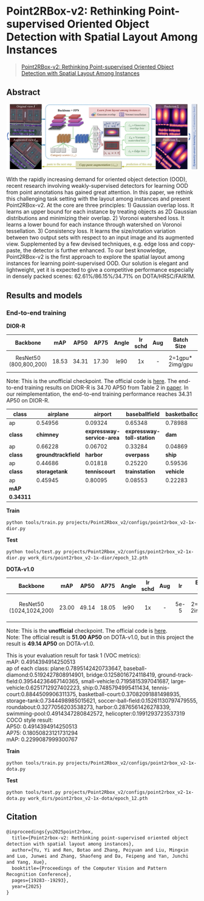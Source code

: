 # Point2RBox-v2: Rethinking Point-supervised Oriented Object Detection with Spatial Layout Among Instances

> [Point2RBox-v2: Rethinking Point-supervised Oriented Object Detection with Spatial Layout Among Instances](https://openaccess.thecvf.com/content/CVPR2025/html/Yu_Point2RBox-v2_Rethinking_Point-supervised_Oriented_Object_Detection_with_Spatial_Layout_Among_CVPR_2025_paper.html)

<!-- [ALGORITHM] -->

## Abstract

<div align=center>
<img src="https://github.com/VisionXLab/point2rbox-v2/raw/main/resources/point2rbox_v2.png" width="800"/>
</div>

With the rapidly increasing demand for oriented object detection (OOD), recent research involving weakly-supervised detectors for learning OOD from point annotations has gained great attention. In this paper, we rethink this challenging task setting with the layout among instances and present Point2RBox-v2. At the core are three principles: 1) Gaussian overlap loss. It learns an upper bound for each instance by treating objects as 2D Gaussian distributions and minimizing their overlap. 2) Voronoi watershed loss. It learns a lower bound for each instance through watershed on Voronoi tessellation. 3) Consistency loss. It learns the size/rotation variation between two output sets with respect to an input image and its augmented view. Supplemented by a few devised techniques, e.g. edge loss and copy-paste, the detector is further enhanced. To our best knowledge, Point2RBox-v2 is the first approach to explore the spatial layout among instances for learning point-supervised OOD. Our solution is elegant and lightweight, yet it is expected to give a competitive performance especially in densely packed scenes: 62.61%/86.15%/34.71% on DOTA/HRSC/FAIR1M.

## Results and models

### End-to-end training

**DIOR-R**

|         Backbone         |  mAP  | AP50 | AP75 | Angle | lr schd |  Aug | Batch Size |                                                    Configs                                                     |                                                                                                                                                                              Download                                                                                                                                                                              |
| :----------------------: | :---: | :---: | :-----: | :------: | :------------: | :-: | :--------: | :------------------------------------------------------------------------------------------------------------: | :----------------------------------------------------------------------------------------------------------------------------------------------------------------------------------------------------------------------------------------------------------------------------------------------------------------------------------------------------------------: |
| ResNet50 (800,800,200) | 18.53 | 34.31  |   17.30    |   le90   |      1x      |  -  | 2=1gpu*<br>2img/gpu      | [point2rbox_v2-1x-dior.py](./configs/point2rbox_v2-1x-dior.py) | [last epoch](https://www.modelscope.cn/models/wokaikaixinxin/ai4rs/resolve/master/Point2Rbox_v2/point2rbox_v2-1x-dior/epoch_12.pth) \| [log](https://www.modelscope.cn/models/wokaikaixinxin/ai4rs/resolve/master/Point2Rbox_v2/point2rbox_v2-1x-dior/20250715_090534.log) \| [all epoch](https://www.modelscope.cn/models/wokaikaixinxin/ai4rs/files) |

Note: This is the unofficial checkpoint. The official code is [here](https://github.com/VisionXLab/point2rbox-v2). The end-to-end training results on DIOR-R is 34.70 AP50 from Table 2 in [paper](https://openaccess.thecvf.com/content/CVPR2025/papers/Yu_Point2RBox-v2_Rethinking_Point-supervised_Oriented_Object_Detection_with_Spatial_Layout_Among_CVPR_2025_paper.pdf). In our reimplementation, the end-to-end training performance reaches 34.31 AP50 on DIOR-R.

| class   | airplane | airport | baseballfield | basketballcourt | bridge  | 
|---------|----------|---------|---------------|-----------------|---------|
| ap      | 0.54956  | 0.09324 | 0.65348       | 0.78988         | 0.11580 |
| **class**   | **chimney**  | **expressway-service-area** | **expressway-toll-station** | **dam**     | **golffield** |
| ap          | 0.66228      | 0.06702                 | 0.33284                 | 0.04869     | 0.09787       |
| **class**   | **groundtrackfield** | **harbor** | **overpass** | **ship**    | **stadium** |
| ap          | 0.44686           | 0.01818    | 0.25220      | 0.59536     | 0.41879     |
| **class**   | **storagetank** | **tenniscourt** | **trainstation** | **vehicle** | **windmill** |
| ap          | 0.45945     | 0.80095     | 0.08553      | 0.22283     | 0.15133     |
| **mAP**     |         |         |         |         |             |
| **0.34311** |         |         |         |         |             |

**Train**

```
python tools/train.py projects/Point2Rbox_v2/configs/point2rbox_v2-1x-dior.py
```

**Test**
```
python tools/test.py projects/Point2Rbox_v2/configs/point2rbox_v2-1x-dior.py work_dirs/point2rbox_v2-1x-dior/epoch_12.pth
```


**DOTA-v1.0**

|         Backbone         |  mAP  | AP50 | AP75 | Angle | lr schd |  Aug | lr | Batch Size |                                                    Configs                                                     |                                                                                                                                                                              Download                                                                                                                                                                              |
| :----------------------: | :---: | :---: | :-----: | :------: | :------------: | :-: | :---: | :--------: | :---------------------------------------------: | :-------------------------------: |
| ResNet50 <br> (1024,1024,200) | 23.00 | 49.14  |  18.05  |   le90   |  1x  | -  | 5e-5 | 2=1gpu*<br>2img/gpu      | [point2rbox_v2<br>-1x-dota.py](./configs/point2rbox_v2-1x-dota.py) | [last epoch](https://www.modelscope.cn/models/wokaikaixinxin/ai4rs/resolve/master/Point2Rbox_v2/point2rbox_v2-1x-dota/epoch_12.pth) \| [log](https://www.modelscope.cn/models/wokaikaixinxin/ai4rs/resolve/master/Point2Rbox_v2/point2rbox_v2-1x-dota/20250717_091611/20250717_091611.log) \| <br> [all epoch](https://www.modelscope.cn/models/wokaikaixinxin/ai4rs/files) \| [result](https://www.modelscope.cn/models/wokaikaixinxin/ai4rs/resolve/master/Point2Rbox_v2/point2rbox_v2-1x-dota/Task1.zip)|

Note: This is the **unofficial** checkpoint. The official code is [here](https://github.com/VisionXLab/point2rbox-v2).  
Note: The official result is **51.00 AP50** on DOTA-v1.0, but in this project the result is **49.14 AP50** on DOTA-v1.0.

This is your evaluation result for task 1 (VOC metrics):  
mAP: 0.4914394914250513  
ap of each class: plane:0.7895142420733647, baseball-diamond:0.5192427808914901, bridge:0.1258016724118419, ground-track-field:0.39544236467140365, small-vehicle:0.7195815397041687, large-vehicle:0.6251712927402223, ship:0.7485794995411434, tennis-court:0.8844509906311375, basketball-court:0.37082091881498935, storage-tank:0.7344498985015621, soccer-ball-field:0.15261130797479555, roundabout:0.3277056203538273, harbor:0.2876561426278339, swimming-pool:0.4914347280842572, helicopter:0.1991293723537319  
COCO style result:  
AP50: 0.4914394914250513  
AP75: 0.18050823121731294  
mAP: 0.2299087999300767  

**Train**
```
python tools/train.py projects/Point2Rbox_v2/configs/point2rbox_v2-1x-dota.py
```

**Test**
```
python tools/test.py projects/Point2Rbox_v2/configs/point2rbox_v2-1x-dota.py work_dirs/point2rbox_v2-1x-dota/epoch_12.pth
```

<!--
### Two-stage training

Use the above trained model (1st stage, train Point2RBox-v2) as the pseudo generator:
```
# this config file runs inference on trainval set
# DIOR-R
python tools/test.py projects/Point2Rbox_v2/configs/point2rbox_v2-pseudo-generator-dior.py work_dirs/point2rbox_v2-1x-dior/epoch_12.pth
# DOTA-v1.0
python tools/test.py projects/Point2Rbox_v2/configs/point2rbox_v2-pseudo-generator-dota.py work_dirs/point2rbox_v2-1x-dota/epoch_12.pth
```

Now the pseudo labels for trainval set have been saved at `data/DIOR/point2rbox_v2_pseudo_labels.bbox.json` or `data/split_ss_dota/point2rbox_v2_pseudo_labels.bbox.json`, with which we can train/test/visualize the FCOS detector (2nd stage, train FCOS):

**Train**
```
# DIOR-R
python tools/train.py projects/Point2Rbox_v2/configs/rotated-fcos-1x-dior-using-pseudo.py
# DOTA-v1.0
python tools/train.py projects/Point2Rbox_v2/configs/rotated-fcos-1x-dota-using-pseudo.py
```

**Test**
```
# DIOR-R
python tools/test.py projects/Point2Rbox_v2/configs/rotated-fcos-1x-dior-using-pseudo.py work_dirs/rotated-fcos-1x-dior-using-pseudo/epoch_12.pth
# DOTA-v1.0
python tools/test.py projects/Point2Rbox_v2/configs/rotated-fcos-1x-dota-using-pseudo.py work_dirs/rotated-fcos-1x-dota-using-pseudo/epoch_12.pth
```
-->

## Citation

```
@inproceedings{yu2025point2rbox,
  title={Point2rbox-v2: Rethinking point-supervised oriented object detection with spatial layout among instances},
  author={Yu, Yi and Ren, Botao and Zhang, Peiyuan and Liu, Mingxin and Luo, Junwei and Zhang, Shaofeng and Da, Feipeng and Yan, Junchi and Yang, Xue},
  booktitle={Proceedings of the Computer Vision and Pattern Recognition Conference},
  pages={19283--19293},
  year={2025}
}
```
